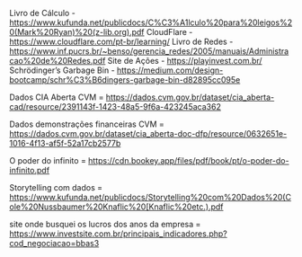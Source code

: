Livro de Cálculo - https://www.kufunda.net/publicdocs/C%C3%A1lculo%20para%20leigos%20(Mark%20Ryan)%20(z-lib.org).pdf
CloudFlare - https://www.cloudflare.com/pt-br/learning/
Livro de Redes - https://www.inf.pucrs.br/~benso/gerencia_redes/2005/manuais/Administracao%20de%20Redes.pdf
Site de Ações - https://playinvest.com.br/
Schrödinger’s Garbage Bin - https://medium.com/design-bootcamp/schr%C3%B6dingers-garbage-bin-d82895cc095e

Dados CIA Aberta CVM = https://dados.cvm.gov.br/dataset/cia_aberta-cad/resource/2391143f-1423-48a5-9f6a-423245aca362

Dados demonstrações financeiras CVM = https://dados.cvm.gov.br/dataset/cia_aberta-doc-dfp/resource/0632651e-1016-4f13-af5f-52a17cb2577b

O poder do infinito = https://cdn.bookey.app/files/pdf/book/pt/o-poder-do-infinito.pdf

Storytelling com dados = https://www.kufunda.net/publicdocs/Storytelling%20com%20Dados%20(Cole%20Nussbaumer%20Knaflic%20[Knaflic%20etc.).pdf

site onde busquei os lucros dos anos da empresa = https://www.investsite.com.br/principais_indicadores.php?cod_negociacao=bbas3
